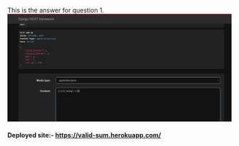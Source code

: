 This is the answer for question 1.
![alt text](ss.PNG)

#### Deployed site:- https://valid-sum.herokuapp.com/
